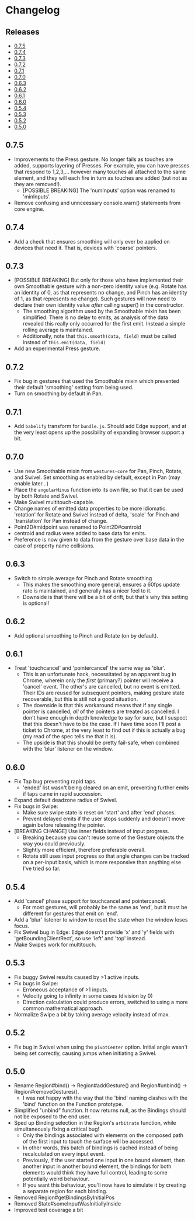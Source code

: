 # Changelog

## Releases

- [0.7.5](#075)
- [0.7.4](#074)
- [0.7.3](#073)
- [0.7.2](#072)
- [0.7.1](#071)
- [0.7.0](#070)
- [0.6.3](#063)
- [0.6.2](#062)
- [0.6.1](#061)
- [0.6.0](#060)
- [0.5.4](#054)
- [0.5.3](#053)
- [0.5.2](#052)
- [0.5.0](#050)

## 0.7.5

- Improvements to the Press gesture. No longer fails as touches are added,
  supports layering of Presses. For example, you can have presses that respond
  to 1,2,3,... however many touches all attached to the same element, and they
  will each fire in turn as touches are added (but not as they are removed!).
    - [POSSIBLE BREAKING] The 'numInputs' option was renamed to 'minInputs'.
- Remove confusing and unnceessary console.warn() statements from core engine.

## 0.7.4

- Add a check that ensures smoothing will only ever be applied on devices that
  need it. That is, devices with 'coarse' pointers.

## 0.7.3

- [POSSIBLE BREAKING] But only for those who have implemented their own
  Smoothable gesture with a non-zero identity value (e.g. Rotate has an identity
  of 0, as that represents no change, and Pinch has an identity of 1, as that
  represents no change). Such gestures will now need to declare their own
  identity value *after* calling super() in the constructor.
    - The smoothing algorithm used by the Smoothable mixin has been
      simplified.  There is no delay to emits, as analysis of the data
      revealed this really only occurred for the first emit. Instead a
      simple rolling average is maintained.
    - Additionally, note that `this.smooth(data, field)` must be called instead
      of `this.emit(data, field)`
- Add an experimental Press gesture.

## 0.7.2

- Fix bug in gestures that used the Smoothable mixin which prevented their
  default 'smoothing' setting from being used.
- Turn on smoothing by default in Pan.

## 0.7.1

- Add `babelify` transform for `bundle.js`. Should add Edge support, and at the
  very least opens up the possibility of expanding browser support a bit.

## 0.7.0

- Use new Smoothable mixin from `westures-core` for Pan, Pinch, Rotate, and
  Swivel. Set smoothing as enabled by default, except in Pan (may enable
  later...)
- Place the `angularMinus` function into its own file, so that it can be used by
  both Rotate and Swivel.
- Make Swivel multitouch-capable.
- Change names of emitted data properties to be more idiomatic. 'rotation' for
  Rotate and Swivel instead of delta, 'scale' for Pinch and 'translation' for
  Pan instead of change.
- Point2D#midpoint was renamed to Point2D#centroid
- centroid and radius were added to base data for emits.
- Preference is now given to data from the gesture over base data in the case of
  property name collisions.

## 0.6.3

- Switch to simple average for Pinch and Rotate smoothing
    - This makes the smoothing more general, ensures a 60fps update rate is
      maintained, and generally has a nicer feel to it.
    - Downside is that there will be a bit of drift, but that's why this setting
      is optional!

## 0.6.2

- Add optional smoothing to Pinch and Rotate (on by default).

## 0.6.1

- Treat 'touchcancel' and 'pointercancel' the same way as 'blur'.
    - This is an unfortunate hack, necessitated by an apparent bug in Chrome,
      wherein only the _first_ (primary?) pointer will receive a 'cancel' event.
      The other's are cancelled, but no event is emitted. Their IDs are reused
      for subsequent pointers, making gesture state recoverable, but this is
      still not a good situation.
    - The downside is that this workaround means that if any single pointer is
      cancelled, _all_ of the pointers are treated as cancelled. I don't have
      enough in depth knowledge to say for sure, but I suspect that this doesn't
      have to be the case. If I have time soon I'll post a ticket to Chrome, at
      the very least to find out if this is actually a bug (my read of the spec
      tells me that it is).
    - The upside is that this should be pretty fail-safe, when combined with the
      'blur' listener on the window.

## 0.6.0

- Fix Tap bug preventing rapid taps.
    - 'ended' list wasn't being cleared on an emit, preventing further emits if
      taps came in rapid succession.
- Expand default deadzone radius of Swivel.
- Fix bugs in Swipe:
    - Make sure swipe state is reset on 'start' and after 'end' phases.
    - Prevent delayed emits if the user stops suddenly and doesn't move again
      before releasing the pointer.
- [BREAKING CHANGE] Use inner fields instead of input progress.
    - Breaking because you can't reuse some of the Gesture objects the way you
      could previously.
    - Slightly more efficient, therefore preferable overall.
    - Rotate still uses input progress so that angle changes can be tracked on a
      per-input basis, which is more responsive than anything else I've tried so
      far.

## 0.5.4

- Add 'cancel' phase support for touchcancel and pointercancel.
    - For most gestures, will probably be the same as 'end', but it must be
      different for gestures that emit on 'end'.
- Add a 'blur' listener to window to reset the state when the window loses
  focus.
- Fix Swivel bug in Edge: Edge doesn't provide 'x' and 'y' fields with
  'getBoundingClientRect', so use 'left' and 'top' instead.
- Make Swipes work for multitouch.

## 0.5.3

- Fix buggy Swivel results caused by >1 active inputs.
- Fix bugs in Swipe:
    - Erroneous acceptance of >1 inputs.
    - Velocity going to infinity in some cases (division by 0)
    - Direction calculation could produce errors, switched to using a more
      common mathematical approach.
- Normalize Swipe a bit by taking average velocity instead of max. 

## 0.5.2

- Fix bug in Swivel when using the `pivotCenter` option. Initial angle wasn't
  being set correctly, causing jumps when initiating a Swivel.

## 0.5.0

- Rename Region#bind() -> Region#addGesture() and Region#unbind() ->
  Region#removeGestures().
    - I was not happy with the way that the 'bind' naming clashes with the
      'bind' function on the Function prototype.
- Simplified "unbind" function. It now returns null, as the Bindings should not
  be exposed to the end user.
- Sped up Binding selection in the Region's `arbitrate` function, while
  simultaneously fixing a critical bug!
    - Only the bindings associated with elements on the composed path of the
      first input to touch the surface will be accessed.
    - In other words, this batch of bindings is cached instead of being
      recalculated on every input event.
    - Previously, if the user started one input in one bound element, then
      another input in another bound element, the bindings for both elements
      would think they have full control, leading to some potentially weird
      behaviour.
    - If you want this behaviour, you'll now have to simulate it by creating a
      separate region for each binding.
- Removed Region#getBindingsByInitialPos
- Removed State#someInputWasInitiallyInside
- Improved test coverage a bit

